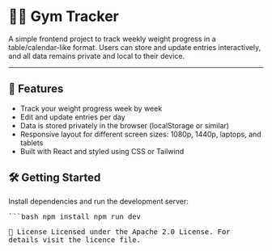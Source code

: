 # 🏋️‍♂️ Gym Tracker

A simple frontend project to track weekly weight progress in a table/calendar-like format. Users can store and update entries interactively, and all data remains private and local to their device.

---

## 🚀 Features

- Track your weight progress week by week
- Edit and update entries per day
- Data is stored privately in the browser (localStorage or similar)
- Responsive layout for different screen sizes: 1080p, 1440p, laptops, and tablets
- Built with React and styled using CSS or Tailwind

## 🛠️ Getting Started

Install dependencies and run the development server:

<div style="font-size: 1em; font-family: monospace;">
  ```bash
  npm install
  npm run dev

📄 License
Licensed under the Apache 2.0 License. For details visit the licence file.
